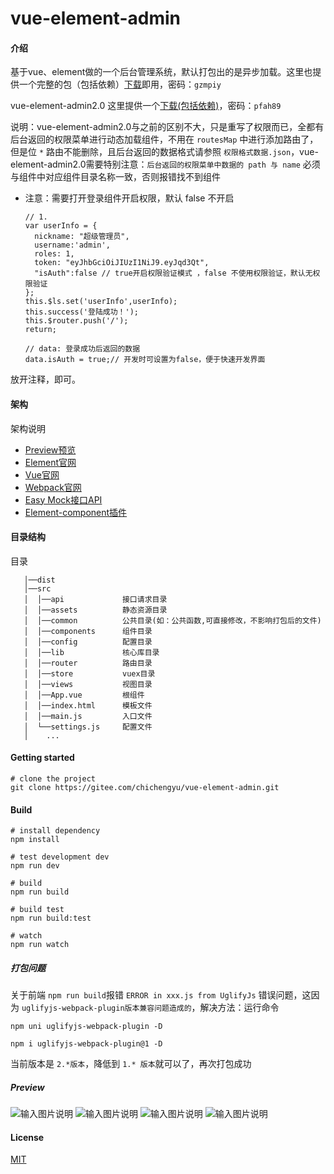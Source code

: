 # vue-element-admin

#### 介绍

基于vue、element做的一个后台管理系统，默认打包出的是异步加载。这里也提供一个完整的包（包括依赖）[下载](https://share.weiyun.com/q66xenwH)即用，密码：`gzmpiy`  

vue-element-admin2.0 这里提供一个[下载(包括依赖)](https://share.weiyun.com/BqDHvccj)，密码：`pfah89`

说明：vue-element-admin2.0与之前的区别不大，只是重写了权限而已，全都有后台返回的权限菜单进行动态加载组件，不用在 `routesMap` 中进行添加路由了，但是位 `*` 路由不能删除，且后台返回的数据格式请参照 `权限格式数据.json`，vue-element-admin2.0需要特别注意：`后台返回的权限菜单中数据的 path 与 name` 必须与组件中对应组件目录名称一致，否则报错找不到组件

+ 注意：需要打开登录组件开启权限，默认 false 不开启
    ```
    // 1.
    var userInfo = {
      nickname: "超级管理员",
      username:'admin',
      roles: 1,
      token: "eyJhbGciOiJIUzI1NiJ9.eyJqd3Qt",
      "isAuth":false // true开启权限验证模式 ，false 不使用权限验证，默认无权限验证
    };
    this.$ls.set('userInfo',userInfo);
    this.success('登陆成功！');
    this.$router.push('/');
    return;
    
    // data: 登录成功后返回的数据
    data.isAuth = true;// 开发时可设置为false，便于快速开发界面
    ```
放开注释，即可。


#### 架构
架构说明

   + [Preview预览](http://xiaochiwz.gitee.io/thinkphp5.1-vue-ivew-admin)
   + [Element官网](https://element.eleme.cn/2.11/#/zh-CN/component/installation)
   + [Vue官网](https://cn.vuejs.org/v2/guide/)
   + [Webpack官网](https://www.webpackjs.com/)
   + [Easy Mock接口API](https://www.easy-mock.com/project/5bf4b1a323557c43607406bc)
   + [Element-component插件](https://www.npmjs.com/package/element-component)

#### 目录结构
目录  
```  
   │──dist            
   │──src             
   │  │──api             接口请求目录  
   │  │──assets          静态资源目录
   │  │──common          公共目录(如：公共函数,可直接修改，不影响打包后的文件)    
   │  │──components      组件目录  
   │  │──config          配置目录  
   │  │──lib             核心库目录  
   │  │──router          路由目录  
   │  │──store           vuex目录  
   │  │──views           视图目录  
   │  │──App.vue         根组件  
   │  │──index.html      模板文件    
   │  │──main.js         入口文件                  
   │  └──settings.js     配置文件
   │    ...
```

#### Getting started
```
# clone the project
git clone https://gitee.com/chichengyu/vue-element-admin.git

```
   
#### Build
```
# install dependency
npm install

# test development dev
npm run dev

# build
npm run build

# build test
npm run build:test

# watch
npm run watch
```

##### 打包问题
关于前端 ` npm run build `报错 ` ERROR in xxx.js from UglifyJs ` 错误问题，这因为 ` uglifyjs-webpack-plugin版本兼容问题造成的 `，解决方法：运行命令
```
npm uni uglifyjs-webpack-plugin -D

npm i uglifyjs-webpack-plugin@1 -D
```
当前版本是 ` 2.*版本 `，降低到 `1.* 版本`就可以了，再次打包成功

##### Preview
![输入图片说明](https://images.gitee.com/uploads/images/2020/0519/161814_3e6bf8d6_1508174.png "login.png")
![输入图片说明](https://images.gitee.com/uploads/images/2020/0807/151235_cc4d2d20_1508174.png "menu.png")
![输入图片说明](https://images.gitee.com/uploads/images/2020/0807/151245_9278a97a_1508174.png "auth.png")
![输入图片说明](https://images.gitee.com/uploads/images/2020/0807/151256_a6605153_1508174.png "user.png")

#### License
[MIT](https://opensource.org/licenses/MIT)
